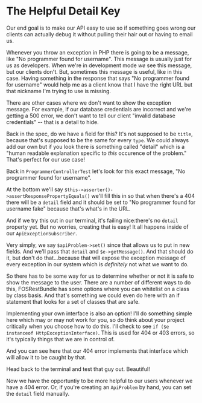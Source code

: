 # The Helpful Detail Key

Our end goal is to make our API easy to use so if something goes wrong our clients
can actually debug it without pulling their hair out or having to email us. 

Whenever you throw an exception in PHP there is going to be a message, like "No programmer
found for username". This message is usually just for us as developers. When we're in development
mode *we* see this message, but our clients don't. But, sometimes this message is
useful, like in this case. Having something in the response that says "No programmer found
for username" would help me as a client know that I have the right URL but that nickname I'm 
trying to use is missing.

There are other cases where we don't want to show the exception message. For example, if our
database credentials are incorrect and we're getting a 500 error, we don't want to tell our
client "invalid database credentials" -- that is a detail to hide.

Back in the spec, do we have a field for this? It's not supposed to be `title`, because that's
supposed to be the same for every `type`. We could always add our own but if you look there is
something called "detail" which is a "human readable explanation specific to *this* occurence
of the problem." That's perfect for our use case!

Back in `ProgrammerControllerTest` let's look for this exact message, "No programmer found for
username".  

At the bottom we'll say `$this->asserter()->assertResponsePropertyEquals()` we'll fill this in
so that when there's a 404 there will be a `detail` field and it should be set to "No programmer found
for username fake" because that's what's in the URL.

And if we try this out in our terminal, it's failing nice:there's no `detail`
property yet. But no worries, creating that is easy! It all happens inside of
our `ApiExceptionSubscriber`. 

Very simply, we say `$apiProblem->set()` since that allows us to put in new fields. And we'll pass that
`detail` and `$e->getMessage()`. And that should do it, but don't do that...because that will expose
the exception message of every exception in our system which is *definitely* not what we want to do.

So there has to be some way for us to determine whether or not it is safe to show the message to the user.
There are a number of different ways to do this, FOSRestBundle has some options where you can whitelist on
a class by class basis. And that's something we could even do here with an if statement that looks for
a set of classes that are safe.

Implementing your own interface is also an option! I'll do something simple here which may or may not work
for you, so do think about your project critically when you choose how to do this. I'll check to see
`if ($e instanceof HttpExceptionInterface)`. This is used for 404 or 403 errors, so it's typically
things that we are in control of.  

And you can see here that our 404 error implements that interface which will allow it to be caught by that.

Head back to the terminal and test that guy out. Beautiful!

Now we have the opportuntiy to be more helpful to our users whenever we have a 404 error. Or,
if you're creating an `ApiProblem` by hand, you can set the `detail` field manually.
